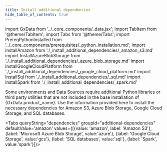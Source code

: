 ```yaml
---
title: Install additional dependencies
hide_table_of_contents: true
---
```

import GxData from '../_core_components/_data.jsx';
import TabItem from '@theme/TabItem';
import Tabs from '@theme/Tabs';
import PrereqPythonInstalled from '../_core_components/prerequisites/_python_installation.md';
import InstallAmazon from './_install_additional_dependencies/_amazon_s3.md'
import InstallAzureBlobStorage from './_install_additional_dependencies/_azure_blob_storage.md'
import InstallGoogleCloudPlatform from './_install_additional_dependencies/_google_cloud_platform.md'
import InstallSql from './_install_additional_dependencies/_sql.md'
import InstallSpark from './_install_additional_dependencies/_spark.md'

Some environments and Data Sources require additional Python libraries or third party utilities that are not included in the base installation of
{GxData.product_name}. Use the information provided here to install the necessary dependencies for Amazon S3, Azure Blob Storage, Google Cloud Storage, and SQL databases.

<Tabs queryString="dependencies" groupId="additional-dependencies" defaultValue='amazon' values={[{value: 'amazon', label: 'Amazon S3'}, {label: 'Microsoft Azure Blob Storage', value:'azure'}, {label: 'Google Cloud Storage', value:'gcs'}, {label: 'SQL databases', value:'sql'}, {label: 'Spark', value:'spark'}]}>

  <TabItem value="amazon" label="Amazon S3">
<InstallAmazon/>
  </TabItem>

  <TabItem value="azure">
<InstallAzureBlobStorage/>
  </TabItem>

  <TabItem value="gcs">
<InstallGoogleCloudPlatform/>
  </TabItem>

  <TabItem value="sql">
<InstallSql/>
  </TabItem>

  <TabItem value="spark">
<InstallSpark/>
  </TabItem>

</Tabs>
